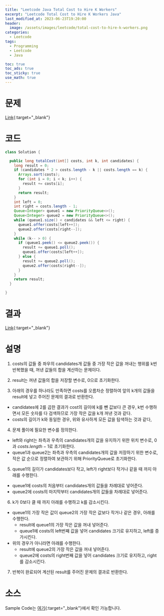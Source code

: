 ```yaml
---
title: "Leetcode Java Total Cost to Hire K Workers"
excerpt: "Leetcode Total Cost to Hire K Workers Java"
last_modified_at: 2023-06-23T19:20:00
header:
  image: /assets/images/leetcode/total-cost-to-hire-k-workers.png
categories:
  - Leetcode
tags:
  - Programming
  - Leetcode
  - Java

toc: true
toc_ads: true
toc_sticky: true
use_math: true
---
```

# 문제
[Link](https://leetcode.com/problems/total-cost-to-hire-k-workers){:target="_blank"}

# 코드
```java
class Solution {

  public long totalCost(int[] costs, int k, int candidates) {
    long result = 0;
    if (candidates * 2 > costs.length - k || costs.length == k) {
      Arrays.sort(costs);
      for (int i = 0; i < k; i++) {
        result += costs[i];
      }
      return result;
    }
    int left = 0;
    int right = costs.length - 1;
    Queue<Integer> queue1 = new PriorityQueue<>();
    Queue<Integer> queue2 = new PriorityQueue<>();
    while (queue1.size() < candidates && left <= right) {
      queue1.offer(costs[left++]);
      queue2.offer(costs[right--]);
    }
    while (k-- > 0) {
      if (queue1.peek() <= queue2.peek()) {
        result += queue1.poll();
        queue1.offer(costs[left++]);
      } else {
        result += queue2.poll();
        queue2.offer(costs[right--]);
      }
    }
    return result;
  }

}
```

# 결과
[Link](https://leetcode.com/problems/total-cost-to-hire-k-workers/submissions/979933492/){:target="_blank"}

# 설명
1. costs의 값들 중 좌우의 candidates개 값들 중 가장 작은 값을 꺼내는 행위를 k번 반복했을 때, 꺼낸 값들의 합을 계산하는 문제이다.

2. result는 꺼낸 값들의 합을 저장할 변수로, 0으로 초기화한다.

3. 아래의 경우를 하나라도 만족하면 costs를 오름차순 정렬하여 앞의 k개의 값들을 result에 넣고 주어진 문제의 결과로 반환한다.
- candidates에 2를 곱한 결과가 cost의 길이에 k를 뺀 값보다 큰 경우, k번 수행하면서 모든 숫자를 다 검색하므로 가장 작은 값을 k개 꺼낸 것과 같다.
- costs의 길이가 k와 동일한 경우, 위와 유사하게 모든 값을 탐색하는 것과 같다,

4. 문제 풀이에 필요한 변수를 정의한다.
- left와 right는 좌측과 우측의 candidates개의 값을 유지하기 위한 위치 변수로, 0과 $costs.length - 1$로 초기화한다.
- queue1과 queue2는 좌측과 우측의 candidates개의 값을 저장하기 위한 변수로, 작은 값 순으로 정렬하여 보관하기 위해 PriorityQueue로 초기화한다.

5. queue1의 길이가 candidates보다 작고, left가 right보다 작거나 같을 때 까지 아래를 수행한다.
- queue1에 costs의 처음부터 candidates개의 값들을 차례대로 넣어준다.
- queue2에 costs의 마지막부터 candidates개의 값들을 차례대로 넣어준다.

6. k가 0보다 클 때 까지 아래를 수행하고 k를 감소시킨다.
- queue1의 가장 작은 값이 queue2의 가장 작은 값보다 작거나 같은 경우, 아래를 수행한다.
  - result에 queue1의 가장 작은 값을 꺼내 넣어준다.
  - queue1에 costs의 left번째 값을 넣어 candidates 크기로 유지하고, left를 증가시킨다.
- 위의 경우가 아니라면 아래를 수행한다.
  - result에 queue2의 가장 작은 값을 꺼내 넣어준다.
  - queue2에 costs의 right번째 값을 넣어 candidates 크기로 유지하고, right를 감소시킨다.

7. 반복이 완료되어 계산된 result를 주어진 문제의 결과로 반환한다.

# 소스
Sample Code는 [여기](https://github.com/GracefulSoul/leetcode/blob/master/src/main/java/gracefulsoul/problems/TotalCostToHireKWorkers.java){:target="_blank"}에서 확인 가능합니다.